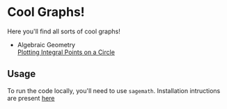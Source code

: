 # Cool Graphs!
Here you'll find all sorts of cool graphs!

- Algebraic Geometry\
[Plotting Integral Points on a Circle](https://github.com/pranavsetpal/cool-graphs/tree/main/integral-points-on-circle)
## Usage
To run the code locally, you'll need to use `sagemath`. Installation intructions are present [here](https://doc.sagemath.org/html/en/installation/index.html)
